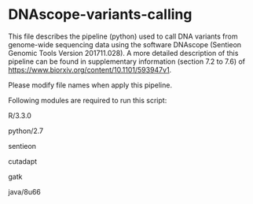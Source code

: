 # DNAscope-variants-calling
This file describes the pipeline (python) used to call DNA variants from genome-wide sequencing data using the software DNAscope (Sentieon Genomic Tools Version 201711.028). A more detailed description of this pipeline can be found in supplementary information (section 7.2 to 7.6) of https://www.biorxiv.org/content/10.1101/593947v1.

Please modify file names when apply this pipeline.

Following modules are required to run this script:

R/3.3.0

python/2.7

sentieon

cutadapt

gatk

java/8u66
